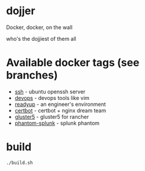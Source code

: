 # dojjer

Docker, docker, on the wall

who's the dojjiest of them all

# Available docker tags (see branches)

* [ssh](https://github.com/TheShellLand/dojjer/blob/ssh/Dockerfile) - ubuntu openssh server
* [devops](https://github.com/TheShellLand/dojjer/blob/devops/Dockerfile) - devops tools like vim
* [readyup](https://github.com/TheShellLand/dojjer/blob/readyup/Dockerfile) - an engineer's environment
* [certbot](https://github.com/TheShellLand/dojjer/blob/certbot/Dockerfile) - certbot + nginx dream team
* [gluster5](https://github.com/TheShellLand/dojjer/blob/gluster5/Dockerfile) - gluster5 for rancher
* [phantom-splunk](https://github.com/TheShellLand/dojjer/blob/phantom-splunk/Dockerfile) - splunk phantom

# build
```
./build.sh
```
